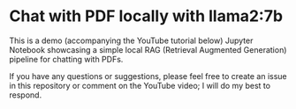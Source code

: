 # Chat with PDF locally with llama2:7b

This is a demo (accompanying the YouTube tutorial below) Jupyter Notebook showcasing a simple local RAG (Retrieval Augmented Generation) pipeline for chatting with PDFs.



If you have any questions or suggestions, please feel free to create an issue in this repository or comment on the YouTube video; I will do my best to respond.


